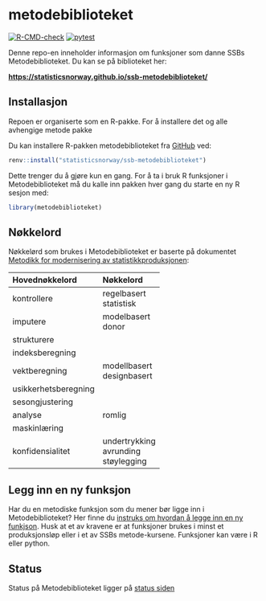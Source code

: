
# metodebiblioteket

[![R-CMD-check](https://github.com/statisticsnorway/ssb-metodebiblioteket/actions/workflows/R-CMD-check.yaml/badge.svg)](https://github.com/statisticsnorway/ssb-metodebiblioteket/actions/workflows/R-CMD-check.yaml)
[![pytest](https://github.com/statisticsnorway/ssb-metodebiblioteket/actions/workflows/pytest-check.yaml/badge.svg)](https://github.com/statisticsnorway/ssb-metodebiblioteket/actions/workflows/pytest.yaml)

Denne repo-en inneholder informasjon om funksjoner som danne SSBs
Metodebiblioteket. Du kan se på biblioteket her:

**<https://statisticsnorway.github.io/ssb-metodebiblioteket/>**

## Installasjon

Repoen er organiserte som en R-pakke. For å installere det og alle
avhengige metode pakke

Du kan installere R-pakken metodebiblioteket fra
[GitHub](https://github.com/statisticsnorway/ssb-metodebiblioteket/) ved:

``` r
renv::install("statisticsnorway/ssb-metodebiblioteket")
```
Dette trenger du å gjøre kun en gang. For å ta i bruk R funksjoner i Metodebiblioteket må du kalle inn pakken hver gang du starte en ny R sesjon med:
```r
library(metodebiblioteket)
```

## Nøkkelord

Nøkkelørd som brukes i Metodebiblioteket er baserte på dokumentet
[Metodikk for modernisering av
statistikkproduksjonen](https://www.ssb.no/teknologi-og-innovasjon/artikler-og-publikasjoner/_attachment/419848?_ts=171cb1a9850):

| Hovednøkkelord       | Nøkkelord                                     |
|:---------------------|:----------------------------------------------|
| kontrollere          | regelbasert <br> statistisk                   |
| imputere             | modelbasert <br> donor                        |
| strukturere          |                                               |
| indeksberegning      |                                               |
| vektberegning        | modellbasert <br> designbasert                |
| usikkerhetsberegning |                                               |
| sesongjustering      |                                               |
| analyse              | romlig                                        |
| maskinlæring         |                                               |
| konfidensialitet     | undertrykking <br> avrunding <br> støylegging |

## Legg inn en ny funksjon

Har du en metodiske funksjon som du mener bør ligge inn i Metodebiblioteket? Her finne du [instruks om hvordan å legge inn en ny funkjson](https://github.com/statisticsnorway/metodebiblioteket/blob/master/bidra.md). Husk at et av kravene er at funksjoner brukes i minst et produksjonsløp eller i et av SSBs metode-kursene. Funksjoner kan være i R eller python. 


## Status

Status på Metodebiblioteket ligger på [status siden](https://github.com/statisticsnorway/metodebiblioteket/blob/master/status/status.md)



